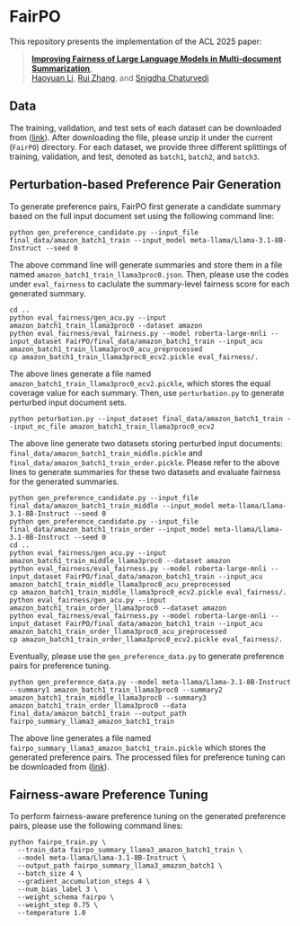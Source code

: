 # FairPO
This repository presents the implementation of the ACL 2025 paper:
> [**Improving Fairness of Large Language Models in Multi-document Summarization**](https://arxiv.org/pdf/2506.07479),<br/>
[Haoyuan Li](https://leehaoyuan.github.io/), [Rui Zhang](https://ryanzhumich.github.io/), and [Snigdha Chaturvedi](https://sites.google.com/site/snigdhac/)

## Data
The training, validation, and test sets of each dataset can be downloaded from ([link](https://drive.google.com/file/d/1ygf-7W4N9zOpmLhrBNNlKmG7tqrQnu2c/view?usp=drive_link)). After downloading the file, please unzip it under the current (`FairPO`) directory. For each dataset, we provide three different splittings of training, validation, and test, denoted as `batch1`, `batch2`, and `batch3`.

## Perturbation-based Preference Pair Generation
To generate preference pairs, FairPO first generate a candidate summary based on the full input document set using the following command line:
```
python gen_preference_candidate.py --input_file final_data/amazon_batch1_train --input_model meta-llama/Llama-3.1-8B-Instruct --seed 0
```
The above command line will generate summaries and store them in a file named `amazon_batch1_train_llama3proc0.json`. Then, please use the codes under `eval_fairness` to caclulate the summary-level fairness score for each generated summary.

```
cd ..
python eval_fairness/gen_acu.py --input amazon_batch1_train_llama3proc0 --dataset amazon
python eval_fairness/eval_fairness.py --model roberta-large-mnli --input_dataset FairPO/final_data/amazon_batch1_train --input_acu amazon_batch1_train_llama3proc0_acu_preprocessed
cp amazon_batch1_train_llama3proc0_ecv2.pickle eval_fairness/.
```

The above lines generate a file named `amazon_batch1_train_llama3proc0_ecv2.pickle`, which stores the equal coverage value for each summary. Then, use `perturbation.py` to generate perturbed input document sets.

```
python peturbation.py --input_dataset final_data/amazon_batch1_train --input_ec_file amazon_batch1_train_llama3proc0_ecv2
```

The above line generate two datasets storing perturbed input documents: `final_data/amazon_batch1_train_middle.pickle` and `final_data/amazon_batch1_train_order.pickle`. Please refer to the above lines to generate summaries for these two datasets and evaluate fairness for the generated summaries.

```
python gen_preference_candidate.py --input_file final_data/amazon_batch1_train_middle --input_model meta-llama/Llama-3.1-8B-Instruct --seed 0
python gen_preference_candidate.py --input_file final_data/amazon_batch1_train_order --input_model meta-llama/Llama-3.1-8B-Instruct --seed 0
cd ..
python eval_fairness/gen_acu.py --input amazon_batch1_train_middle_llama3proc0 --dataset amazon
python eval_fairness/eval_fairness.py --model roberta-large-mnli --input_dataset FairPO/final_data/amazon_batch1_train --input_acu amazon_batch1_train_middle_llama3proc0_acu_preprocessed
cp amazon_batch1_train_middle_llama3proc0_ecv2.pickle eval_fairness/.
python eval_fairness/gen_acu.py --input amazon_batch1_train_order_llama3proc0 --dataset amazon
python eval_fairness/eval_fairness.py --model roberta-large-mnli --input_dataset FairPO/final_data/amazon_batch1_train --input_acu amazon_batch1_train_order_llama3proc0_acu_preprocessed
cp amazon_batch1_train_order_llama3proc0_ecv2.pickle eval_fairness/.
```

Eventually, please use the `gen_preference_data.py` to generate preference pairs for preference tuning.
```
python gen_preference_data.py --model meta-llama/Llama-3.1-8B-Instruct --summary1 amazon_batch1_train_llama3proc0 --summary2 amazon_batch1_train_middle_llama3proc0 --summary3 amazon_batch1_train_order_llama3proc0 --data final_data/amazon_batch1_train --output_path fairpo_summary_llama3_amazon_batch1_train
```
The above line generates a file named `fairpo_summary_llama3_amazon_batch1_train.pickle` which stores the generated preference pairs. The processed files for preference tuning can be downloaded from ([link](https://drive.google.com/file/d/1S5T0FF_xFnq4Jt6t42jon3v5LteFc3gS/view?usp=sharing)).

## Fairness-aware Preference Tuning
To perform fairness-aware preference tuning on the generated preference pairs, please use the following command lines:
```
python fairpo_train.py \
  --train_data fairpo_summary_llama3_amazon_batch1_train \
  --model meta-llama/Llama-3.1-8B-Instruct \
  --output_path fairpo_summary_llama3_amazon_batch1 \
  --batch_size 4 \
  --gradient_accumulation_steps 4 \
  --num_bias_label 3 \
  --weight_schema fairpo \
  --weight_step 0.75 \
  --temperature 1.0
```


